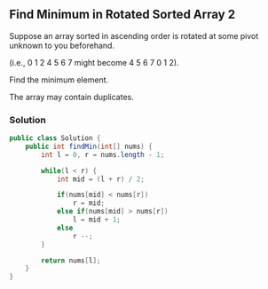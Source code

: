 ## Find Minimum in Rotated Sorted Array 2

Suppose an array sorted in ascending order is rotated at some pivot unknown to you beforehand.

(i.e., 0 1 2 4 5 6 7 might become 4 5 6 7 0 1 2).

Find the minimum element.

The array may contain duplicates.

### Solution

```java
public class Solution {
    public int findMin(int[] nums) {
        int l = 0, r = nums.length - 1;

        while(l < r) {
            int mid = (l + r) / 2;

            if(nums[mid] < nums[r])
                r = mid;
            else if(nums[mid] > nums[r])
                l = mid + 1;
            else
                r --;
        }

        return nums[l];
    }
}
```
